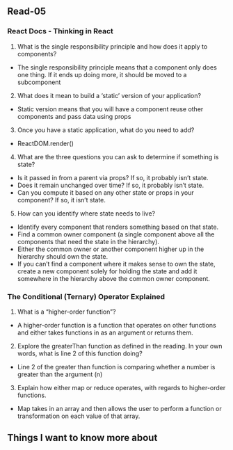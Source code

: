 ## Read-05

### React Docs - Thinking in React
1. What is the single responsibility principle and how does it apply to components?
- The single responsibility principle means that a component only does one thing. If it ends up doing more, it should be moved to a subcomponent
2. What does it mean to build a ‘static’ version of your application?
- Static version means that you will have a component reuse other components and pass data using props
3. Once you have a static application, what do you need to add?
- ReactDOM.render()
4. What are the three questions you can ask to determine if something is state?
- Is it passed in from a parent via props? If so, it probably isn’t state.
- Does it remain unchanged over time? If so, it probably isn’t state.
- Can you compute it based on any other state or props in your component? If so, it isn’t state.
5. How can you identify where state needs to live?
- Identify every component that renders something based on that state.
- Find a common owner component (a single component above all the components that need the state in the hierarchy).
- Either the common owner or another component higher up in the hierarchy should own the state.
- If you can’t find a component where it makes sense to own the state, create a new component solely for holding the state and add it somewhere in the hierarchy above the common owner component.


### The Conditional (Ternary) Operator Explained
1. What is a “higher-order function”?
- A higher-order function is a function that operates on other functions and either takes functions in as an argument or returns them.
2. Explore the greaterThan function as defined in the reading. In your own words, what is line 2 of this function doing?
- Line 2 of the greater than function is comparing whether a number is greater than the argument (n)
3. Explain how either map or reduce operates, with regards to higher-order functions.
- Map takes in an array and then allows the user to perform a function or transformation on each value of that array.

## Things I want to know more about
